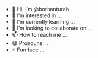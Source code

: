 - 👋 Hi, I’m @borhanturab
- 👀 I’m interested in ...
- 🌱 I’m currently learning ...
- 💞️ I’m looking to collaborate on ...
- 📫 How to reach me ...
- 😄 Pronouns: ...
- ⚡ Fun fact: ...

<!---
borhanturab/borhanturab is a ✨ special ✨ repository because its `README.md` (this file) appears on your GitHub profile.
You can click the Preview link to take a look at your changes.
--->

